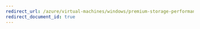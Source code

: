 ```yaml
---
redirect_url: /azure/virtual-machines/windows/premium-storage-performance
redirect_document_id: true
---
```

